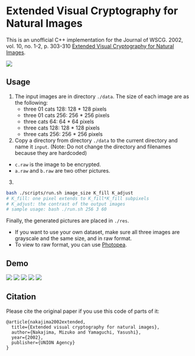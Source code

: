 # Extended Visual Cryptography for Natural Images

This is an unofficial C++ implementation for the Journal of WSCG. 2002, vol. 10, no. 1-2, p. 303-310 [Extended Visual Cryptography for Natural Images](https://otik.uk.zcu.cz/handle/11025/5993).

![](https://i.imgur.com/I09Cch8.png)

## Usage

1. The input images are in directory ```./data```. The size of each image are as the following:
    * three 01 cats 128: 128 * 128 pixels
    * three 01 cats 256: 256 * 256 pixels
    * three cats 64: 64 * 64 pixels
    * three cats 128: 128 * 128 pixels
    * three cats 256: 256 * 256 pixels
2. Copy a directory from directory ```./data``` to the current directory and name it ```input```. (Note: Do not change the directory and filenames because they are hardcoded)
  * ```c.raw``` is the image to be encrypted.
  * ```a.raw``` and ```b.raw``` are two other pictures.
3. 
```sh
bash ./scripts/run.sh image_size K_fill K_adjust
# K_fill: one pixel extends to K_fill*K_fill subpixels
# K_adjust: the contrast of the output images
# sample usage: bash ./run.sh 256 3 60
```

Finally, the generated pictures are placed in ```./res```.

* If you want to use your own dataset, make sure all three images are grayscale and the same size, and in raw format.
* To view to raw format, you can use [Photopea](https://www.photopea.com/).

## Demo

![](https://i.imgur.com/49L3CCA.png)
![](https://i.imgur.com/zmX58ZB.png)
![](https://i.imgur.com/jamiCsD.png)
![](https://i.imgur.com/ZlszWcG.png)
![](https://i.imgur.com/eqymifO.png)

## Citation
Please cite the original paper if you use this code of parts of it:
```
@article{nakajima2002extended,
  title={Extended visual cryptography for natural images},
  author={Nakajima, Mizuko and Yamaguchi, Yasushi},
  year={2002},
  publisher={UNION Agency}
}
```
